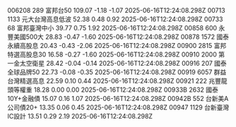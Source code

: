 006208	289	富邦台50	109.07	-1.18	-1.07	2025-06-16T12:24:08.298Z
00713	1133	元大台灣高息低波	52.38	0.48	0.92	2025-06-16T12:24:08.298Z
00733	68	富邦臺灣中小	39.77	0.75	1.92	2025-06-16T12:24:08.298Z
00858	600	永豐美國500大	28.83	-0.47	-1.60	2025-06-16T12:24:08.298Z
00878	1572	國泰永續高股息	20.43	-0.43	-2.06	2025-06-16T12:24:08.298Z
00900	2815	富邦特選高股息30	16.58	-0.27	-1.60	2025-06-16T12:24:08.298Z
00910	2000	第一金太空衛星	28.42	-0.04	-0.14	2025-06-16T12:24:08.298Z
00916	207	國泰全球品牌50	22.73	-0.08	-0.35	2025-06-16T12:24:08.298Z
00919	6057	群益台灣精選高息	22.59	0.10	0.44	2025-06-16T12:24:08.298Z
00921	222	兆豐龍頭等權重	18.28	0.00	0.00	2025-06-16T12:24:08.298Z
00933B	2632	國泰10Y+金融債	15.07	0.16	1.07	2025-06-16T12:24:08.298Z
00942B	552	台新美A公司債20+	13.35	0.06	0.45	2025-06-16T12:24:08.298Z
00947	1129	台新臺灣IC設計	13.51	0.29	2.19	2025-06-16T12:24:08.298Z